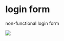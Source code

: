 # login form
non-functional login form

<img src="https://i.pinimg.com/564x/d3/0d/f5/d30df5c68165f20850b1b3372736d7cd.jpg"></img>
